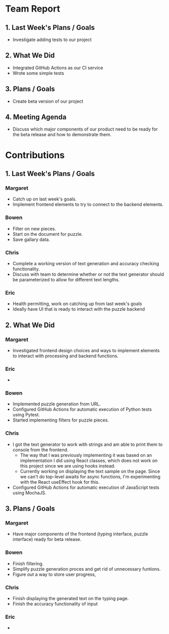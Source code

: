 # Team Report
## 1. Last Week's Plans / Goals
- Investigate adding tests to our project
## 2. What We Did  
- Integrated GitHub Actions as our CI service
- Wrote some simple tests
## 3. Plans / Goals
- Create beta version of our project
## 4. Meeting Agenda
- Discuss which major components of our product need to be ready for the beta release and how to demonstrate them.
# Contributions  
## 1. Last Week's Plans / Goals
### Margaret
- Catch up on last week's goals.
- Implement frontend elements to try to connect to the backend elements.
### Bowen
- Filter on new pieces.
- Start on the document for puzzle.
- Save gallary data.
### Chris
- Complete a working version of text generation and accuracy checking functionality.
- Discuss with team to determine whether or not the text generator should be parameterized to allow for different text lengths.
### Eric  
- Health permitting, work on catching up from last week's goals
- Ideally have UI that is ready to interact with the puzzle backend

## 2. What We Did  
### Margaret
- Investigated frontend design choices and ways to implement elements to interact with processing and backend functions.
### Eric  
-
### Bowen
- Implemented puzzle generation from URL.
- Configured GitHub Actions for automatic execution of Python tests using Pytest.
- Started implementing filters for puzzle pieces.
### Chris
- I got the text generator to work with strings and am able to print them to console from the frontend.
    - The way that I was previously implementing it was based on an implementation I did using React classes, which does not work on this project since we are using hooks instead.
    - Currently working on displaying the text sample on the page. Since we can't do top-level awaits for async functions, I'm experimenting with the React useEffect hook for this.
- Configured GitHub Actions for automatic execution of JavaScript tests using MochaJS.

## 3. Plans / Goals  
### Margaret
- Have major components of the frontend (typing interface, puzzle interface) ready for beta release. 
### Bowen
- Finish filtering.
- Simplify puzzle generation proces and get rid of unnecessary funtions.
- Figure out a way to store user progress,
### Chris
- Finish displaying the generated text on the typing page.
- Finish the accuracy functionality of input
### Eric  
-
